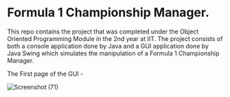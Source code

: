 # Formula 1 Championship Manager.
This repo contains the project that was completed under the Object Oriented Programming Module in the 2nd year at IIT. The project consists of both a console application done by Java and a GUI application done by Java Swing which simulates the manipulation of a Formula 1 Championship Manager.

The First page of the GUI - 

![Screenshot (71)](https://user-images.githubusercontent.com/89345907/158951147-5e3bf32e-154f-4889-bda8-d6942d852ccd.png)
